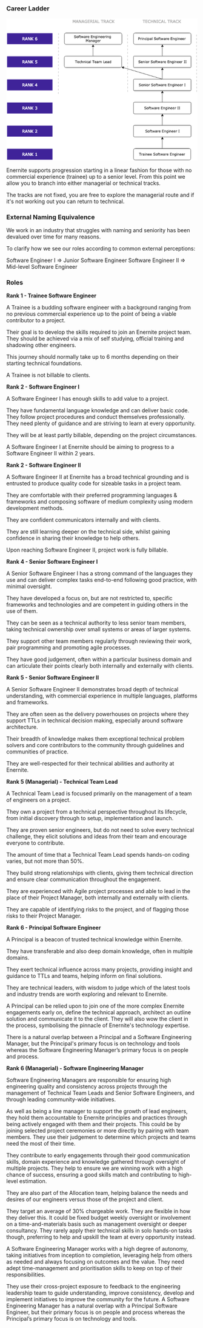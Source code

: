 ### Career Ladder

![](career-ladder.png)

Enernite supports progression starting in a linear fashion for those with no commercial experience (trainee) up to a senior level. From this point we allow you to branch into either managerial or technical tracks.

The tracks are not fixed, you are free to explore the managerial route and if it's not working out you can return to technical.

### External Naming Equivalence

We work in an industry that struggles with naming and seniority has been devalued over time for many reasons.

To clarify how we see our roles according to common external perceptions:

Software Engineer I => Junior Software Engineer
Software Engineer II => Mid-level Software Engineer

### Roles

**Rank 1 - Trainee Software Engineer**

A Trainee is a budding software engineer with a background ranging from no previous commercial experience up to the point of being a viable contributor to a project.

Their goal is to develop the skills required to join an Enernite project team. They should be achieved via a mix of self studying, official training and shadowing other engineers.

This journey should normally take up to 6 months depending on their starting technical foundations.

A Trainee is not billable to clients.

**Rank 2 - Software Engineer I**

A Software Engineer I has enough skills to add value to a project.

They have fundamental language knowledge and can deliver basic code. They follow project procedures and conduct themselves professionally. They need plenty of guidance and are striving to learn at every opportunity.

They will be at least partly billable, depending on the project circumstances.

A Software Engineer I at Enernite should be aiming to progress to a Software Engineer II within 2 years.

**Rank 2 - Software Engineer II**

A Software Engineer II at Enernite has a broad technical grounding and is entrusted to produce quality code for sizeable tasks in a project team.

They are comfortable with their preferred programming languages & frameworks and composing software of medium complexity using modern development methods.

They are confident communicators internally and with clients.

They are still learning deeper on the technical side, whilst gaining confidence in sharing their knowledge to help others.

Upon reaching Software Engineer II, project work is fully billable.

**Rank 4 - Senior Software Engineer I**

A Senior Software Engineer I has a strong command of the languages they use and can deliver complex tasks end-to-end following good practice, with minimal oversight.

They have developed a focus on, but are not restricted to, specific frameworks and technologies and are competent in guiding others in the use of them.

They can be seen as a technical authority to less senior team members, taking technical ownership over small systems or areas of larger systems.

They support other team members regularly through reviewing their work, pair programming and promoting agile processes.

They have good judgement, often within a particular business domain and can articulate their points clearly both internally and externally with clients.

**Rank 5 - Senior Software Engineer II**

A Senior Software Engineer II demonstrates broad depth of technical understanding, with commercial experience in multiple languages, platforms and frameworks.

They are often seen as the delivery powerhouses on projects where they support TTLs in technical decision making, especially around software architecture.

Their breadth of knowledge makes them exceptional technical problem solvers and core contributors to the community through guidelines and communities of practice.

They are well-respected for their technical abilities and authority at Enernite.

**Rank 5 (Managerial) - Technical Team Lead**

A Technical Team Lead is focused primarily on the management of a team of engineers on a project.

They own a project from a technical perspective throughout its lifecycle, from initial discovery through to setup, implementation and launch.

They are proven senior engineers, but do not need to solve every technical challenge, they elicit solutions and ideas from their team and encourage everyone to contribute.

The amount of time that a Technical Team Lead spends hands-on coding varies, but not more than 50%.

They build strong relationships with clients, giving them technical direction and ensure clear communication throughout the engagement.

They are experienced with Agile project processes and able to lead in the place of their Project Manager, both internally and externally with clients.

They are capable of identifying risks to the project, and of flagging those risks to their Project Manager.

**Rank 6 - Principal Software Engineer**

A Principal is a beacon of trusted technical knowledge within Enernite.

They have transferable and also deep domain knowledge, often in multiple domains.

They exert technical influence across many projects, providing insight and guidance to TTLs and teams, helping inform on final solutions.

They are technical leaders, with wisdom to judge which of the latest tools and industry trends are worth exploring and relevant to Enernite.

A Principal can be relied upon to join one of the more complex Enernite engagements early on, define the technical approach, architect an outline solution and communicate it to the client. They will also wow the client in the process, symbolising the pinnacle of Enernite's technology expertise.

There is a natural overlap between a Principal and a Software Engineering Manager, but the Principal's primary focus is on technology and tools whereas the Software Engineering Manager’s primary focus is on people and process.

**Rank 6 (Managerial) - Software Engineering Manager**

Software Engineering Managers are responsible for ensuring high engineering quality and consistency across projects through the management of Technical Team Leads and Senior Software Engineers, and through leading community-wide initiatives.

As well as being a line manager to support the growth of lead engineers, they hold them accountable to Enernite principles and practices through being actively engaged with them and their projects. This could be by joining selected project ceremonies or more directly by pairing with team members. They use their judgement to determine which projects and teams need the most of their time.

They contribute to early engagements through their good communication skills, domain experience and knowledge gathered through oversight of multiple projects. They help to ensure we are winning work with a high chance of success, ensuring a good skills match and contributing to high-level estimation.

They are also part of the Allocation team, helping balance the needs and desires of our engineers versus those of the project and client.

They target an average of 30% chargeable work. They are flexible in how they deliver this. It could be fixed budget weekly oversight or involvement on a time-and-materials basis such as management oversight or deeper consultancy. They rarely apply their technical skills in solo hands-on tasks though, preferring to help and upskill the team at every opportunity instead.

A Software Engineering Manager works with a high degree of autonomy, taking initiatives from inception to completion, leveraging help from others as needed and always focusing on outcomes and the value. They need adept time-management and prioritisation skills to keep on top of their responsibilities.

They use their cross-project exposure to feedback to the engineering leadership team to guide understanding, improve consistency, develop and implement initiatives to improve the community for the future. A Software Engineering Manager has a natural overlap with a Principal Software Engineer, but their primary focus is on people and process whereas the Principal’s primary focus is on technology and tools.